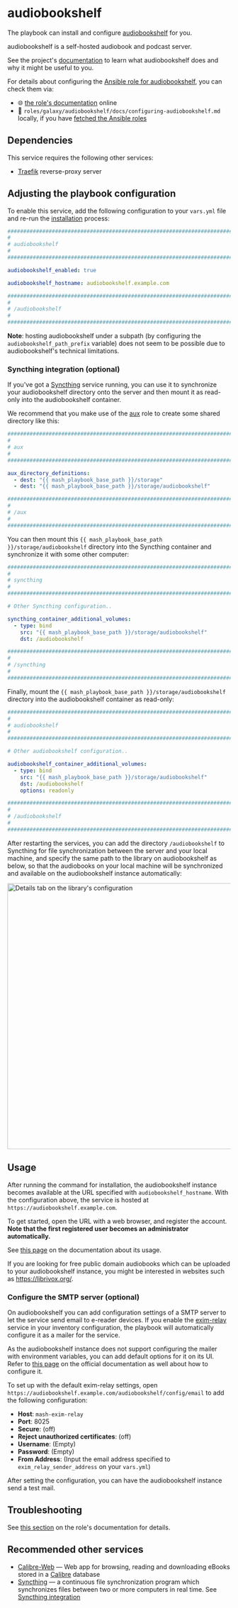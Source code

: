 <!--
SPDX-FileCopyrightText: 2020 - 2024 MDAD project contributors
SPDX-FileCopyrightText: 2020 - 2024 Slavi Pantaleev
SPDX-FileCopyrightText: 2020 Aaron Raimist
SPDX-FileCopyrightText: 2020 Chris van Dijk
SPDX-FileCopyrightText: 2020 Dominik Zajac
SPDX-FileCopyrightText: 2020 Mickaël Cornière
SPDX-FileCopyrightText: 2022 François Darveau
SPDX-FileCopyrightText: 2022 Julian Foad
SPDX-FileCopyrightText: 2022 Warren Bailey
SPDX-FileCopyrightText: 2023 Antonis Christofides
SPDX-FileCopyrightText: 2023 Felix Stupp
SPDX-FileCopyrightText: 2023 Julian-Samuel Gebühr
SPDX-FileCopyrightText: 2023 Pierre 'McFly' Marty
SPDX-FileCopyrightText: 2024 - 2025 Suguru Hirahara

SPDX-License-Identifier: AGPL-3.0-or-later
-->

# audiobookshelf

The playbook can install and configure [audiobookshelf](https://www.audiobookshelf.org) for you.

audiobookshelf is a self-hosted audiobook and podcast server.

See the project's [documentation](https://www.audiobookshelf.org/docs/) to learn what audiobookshelf does and why it might be useful to you.

For details about configuring the [Ansible role for audiobookshelf](https://app.radicle.xyz/nodes/seed.radicle.garden/rad%3Az3rwhJ9rQ82H6GXg7ZCt3UNpStbaW), you can check them via:
- 🌐 [the role's documentation](https://app.radicle.xyz/nodes/seed.radicle.garden/rad%3Az3rwhJ9rQ82H6GXg7ZCt3UNpStbaW/tree/docs/configuring-audiobookshelf.md) online
- 📁 `roles/galaxy/audiobookshelf/docs/configuring-audiobookshelf.md` locally, if you have [fetched the Ansible roles](../installing.md)

## Dependencies

This service requires the following other services:

- [Traefik](traefik.md) reverse-proxy server

## Adjusting the playbook configuration

To enable this service, add the following configuration to your `vars.yml` file and re-run the [installation](../installing.md) process:

```yaml
########################################################################
#                                                                      #
# audiobookshelf                                                       #
#                                                                      #
########################################################################

audiobookshelf_enabled: true

audiobookshelf_hostname: audiobookshelf.example.com

########################################################################
#                                                                      #
# /audiobookshelf                                                      #
#                                                                      #
########################################################################
```

**Note**: hosting audiobookshelf under a subpath (by configuring the `audiobookshelf_path_prefix` variable) does not seem to be possible due to audiobookshelf's technical limitations.

### Syncthing integration (optional)

If you've got a [Syncthing](syncthing.md) service running, you can use it to synchronize your audiobookshelf directory onto the server and then mount it as read-only into the audiobookshelf container.

We recommend that you make use of the [aux](auxiliary.md) role to create some shared directory like this:

```yaml
########################################################################
#                                                                      #
# aux                                                                  #
#                                                                      #
########################################################################

aux_directory_definitions:
  - dest: "{{ mash_playbook_base_path }}/storage"
  - dest: "{{ mash_playbook_base_path }}/storage/audiobookshelf"

########################################################################
#                                                                      #
# /aux                                                                 #
#                                                                      #
########################################################################
```

You can then mount this `{{ mash_playbook_base_path }}/storage/audiobookshelf` directory into the Syncthing container and synchronize it with some other computer:

```yaml
########################################################################
#                                                                      #
# syncthing                                                            #
#                                                                      #
########################################################################

# Other Syncthing configuration..

syncthing_container_additional_volumes:
  - type: bind
    src: "{{ mash_playbook_base_path }}/storage/audiobookshelf"
    dst: /audiobookshelf

########################################################################
#                                                                      #
# /syncthing                                                           #
#                                                                      #
########################################################################
```

Finally, mount the `{{ mash_playbook_base_path }}/storage/audiobookshelf` directory into the audiobookshelf container as read-only:

```yaml
########################################################################
#                                                                      #
# audiobookshelf                                                       #
#                                                                      #
########################################################################

# Other audiobookshelf configuration..

audiobookshelf_container_additional_volumes:
  - type: bind
    src: "{{ mash_playbook_base_path }}/storage/audiobookshelf"
    dst: /audiobookshelf
    options: readonly

########################################################################
#                                                                      #
# /audiobookshelf                                                      #
#                                                                      #
########################################################################
```

After restarting the services, you can add the directory `/audiobookshelf` to Syncthing for file synchronization between the server and your local machine, and specify the same path to the library on audiobookshelf as below, so that the audiobooks on your local machine will be synchronized and available on the audiobookshelf instance automatically:

[<img src="../assets/audiobookshelf/library.webp" title="Details tab on the library's configuration" width="600" alt="Details tab on the library's configuration">](../assets/audiobookshelf/library.webp)

## Usage

After running the command for installation, the audiobookshelf instance becomes available at the URL specified with `audiobookshelf_hostname`. With the configuration above, the service is hosted at `https://audiobookshelf.example.com`.

To get started, open the URL with a web browser, and register the account. **Note that the first registered user becomes an administrator automatically.**

See [this page](https://www.audiobookshelf.org/docs/) on the documentation about its usage.

If you are looking for free public domain audiobooks which can be uploaded to your audiobookshelf instance, you might be interested in websites such as <https://librivox.org/>.

### Configure the SMTP server (optional)

On audiobookshelf you can add configuration settings of a SMTP server to let the service send email to e-reader devices. If you enable the [exim-relay](exim-relay.md) service in your inventory configuration, the playbook will automatically configure it as a mailer for the service.

As the audiobookshelf instance does not support configuring the mailer with environment variables, you can add default options for it on its UI. Refer to [this page](https://www.audiobookshelf.org/guides/send_to_ereader/) on the official documentation as well about how to configure it.

To set up with the default exim-relay settings, open `https://audiobookshelf.example.com/audiobookshelf/config/email` to add the following configuration:

- **Host**: `mash-exim-relay`
- **Port**: 8025
- **Secure**: (off)
- **Reject unauthorized certificates**: (off)
- **Username**: (Empty)
- **Password**: (Empty)
- **From Address**: (Input the email address specified to `exim_relay_sender_address` on your `vars.yml`)

After setting the configuration, you can have the audiobookshelf instance send a test mail.

## Troubleshooting

See [this section](https://app.radicle.xyz/nodes/seed.radicle.garden/rad%3Az3rwhJ9rQ82H6GXg7ZCt3UNpStbaW/tree/docs/configuring-audiobookshelf.md#troubleshooting) on the role's documentation for details.

## Recommended other services

- [Calibre-Web](calibre-web.md) — Web app for browsing, reading and downloading eBooks stored in a [Calibre](https://calibre-ebook.com/) database
- [Syncthing](syncthing.md) — a continuous file synchronization program which synchronizes files between two or more computers in real time. See [Syncthing integration](#syncthing-integration)
